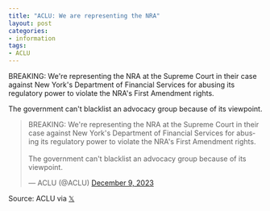 ```yaml
---
title: "ACLU: We are representing the NRA"
layout: post
categories:
- information
tags:
- ACLU
---
```


BREAKING: We're representing the NRA at the Supreme Court in their case against New York's Department of Financial Services for abusing its regulatory power to violate the NRA's First Amendment rights.

The government can't blacklist an advocacy group because of its viewpoint.

<blockquote class="twitter-tweet"><p lang="en" dir="ltr">BREAKING: We're representing the NRA at the Supreme Court in their case against New York's Department of Financial Services for abusing its regulatory power to violate the NRA's First Amendment rights.<br><br>The government can't blacklist an advocacy group because of its viewpoint.</p>&mdash; ACLU (@ACLU) <a href="https://twitter.com/ACLU/status/1733528454115496219">December 9, 2023</a></blockquote> <script async src="https://platform.x.com/widgets.js" charset="utf-8"></script>

Source: ACLU via [𝕏](https://x.com)


